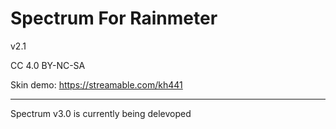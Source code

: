 # Spectrum For Rainmeter
v2.1

CC 4.0 BY-NC-SA

Skin demo: https://streamable.com/kh441

----

Spectrum v3.0 is currently being delevoped
